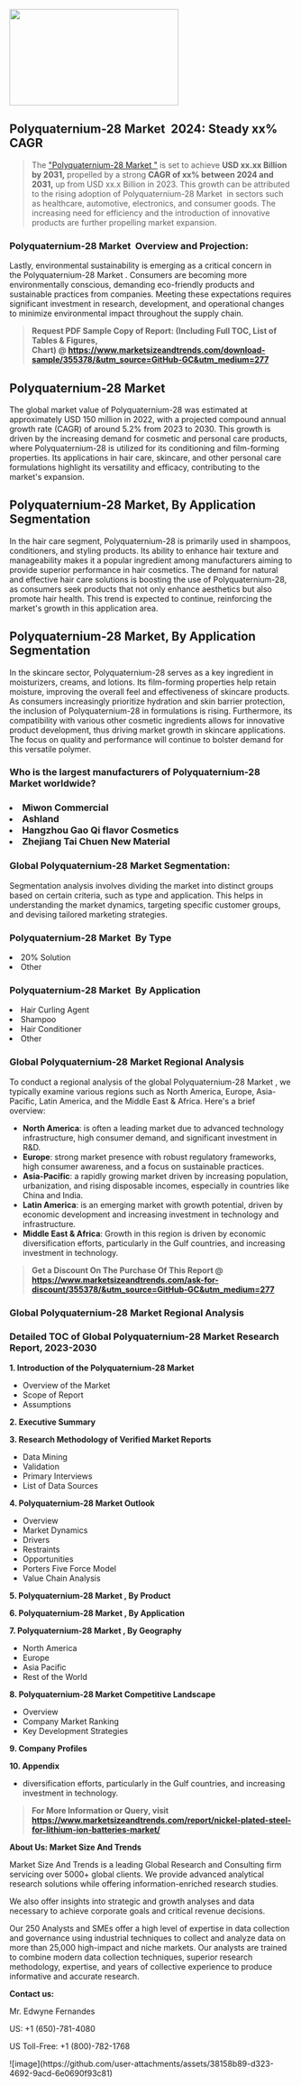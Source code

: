 <p><img class="alignnone size-medium wp-image-20088" src="https://ffe5etoiles.com/wp-content/uploads/2024/12/MST1-300x171.png" alt="" width="300" height="171" /></p><h2 id="ember46" class="ember-view reader-text-block__heading-2">Polyquaternium-28 Market &nbsp;2024: Steady&nbsp;xx% CAGR</h2><blockquote id="ember47" class="ember-view reader-text-block__blockquote">The&nbsp;<a class="app-aware-link " href="https://www.marketsizeandtrends.com/download-sample/355378/&utm_source=GitHub-GC&utm_medium=277" target="_blank" data-test-app-aware-link="">"Polyquaternium-28 Market "</a>&nbsp;is set to achieve&nbsp;<strong>USD&nbsp;xx.xx&nbsp;Billion by 2031,</strong>&nbsp;propelled by a strong&nbsp;<strong>CAGR of&nbsp;xx% between 2024 and 2031,</strong>&nbsp;up from USD xx.x Billion in 2023. This growth can be attributed to the rising adoption of&nbsp;Polyquaternium-28 Market &nbsp;in sectors such as healthcare, automotive, electronics, and consumer goods. The increasing need for efficiency and the introduction of innovative products are further propelling market expansion.</blockquote><h3 id="ember48" class="ember-view reader-text-block__heading-3">Polyquaternium-28 Market &nbsp;Overview and Projection:</h3><p id="ember49" class="ember-view reader-text-block__paragraph">Lastly, environmental sustainability is emerging as a critical concern in the&nbsp;Polyquaternium-28 Market . Consumers are becoming more environmentally conscious, demanding eco-friendly products and sustainable practices from companies. Meeting these expectations requires significant investment in research, development, and operational changes to minimize environmental impact throughout the supply chain.</p><blockquote id="ember50" class="ember-view reader-text-block__blockquote"><strong>Request PDF Sample Copy of Report: (Including Full TOC, List of Tables &amp; Figures, Chart)&nbsp;@&nbsp;<strong><a href="https://www.marketsizeandtrends.com/download-sample/355378/&utm_source=GitHub-GC&utm_medium=277" target="_blank">https://www.marketsizeandtrends.com/download-sample/355378/&utm_source=GitHub-GC&utm_medium=277</a></strong></strong></blockquote><h3 class=""> <h2>Polyquaternium-28 Market</h2><p>The global market value of Polyquaternium-28 was estimated at approximately USD 150 million in 2022, with a projected compound annual growth rate (CAGR) of around 5.2% from 2023 to 2030. This growth is driven by the increasing demand for cosmetic and personal care products, where Polyquaternium-28 is utilized for its conditioning and film-forming properties. Its applications in hair care, skincare, and other personal care formulations highlight its versatility and efficacy, contributing to the market's expansion.</p><h2>Polyquaternium-28 Market, By Application Segmentation</h2><p>In the hair care segment, Polyquaternium-28 is primarily used in shampoos, conditioners, and styling products. Its ability to enhance hair texture and manageability makes it a popular ingredient among manufacturers aiming to provide superior performance in hair cosmetics. The demand for natural and effective hair care solutions is boosting the use of Polyquaternium-28, as consumers seek products that not only enhance aesthetics but also promote hair health. This trend is expected to continue, reinforcing the market's growth in this application area.</p><h2>Polyquaternium-28 Market, By Application Segmentation</h2><p>In the skincare sector, Polyquaternium-28 serves as a key ingredient in moisturizers, creams, and lotions. Its film-forming properties help retain moisture, improving the overall feel and effectiveness of skincare products. As consumers increasingly prioritize hydration and skin barrier protection, the inclusion of Polyquaternium-28 in formulations is rising. Furthermore, its compatibility with various other cosmetic ingredients allows for innovative product development, thus driving market growth in skincare applications. The focus on quality and performance will continue to bolster demand for this versatile polymer.</p></h3><h3 id="" class="">Who is the largest manufacturers of&nbsp;Polyquaternium-28 Market  worldwide?</h3><h3 class=""></Li><Li>Miwon Commercial</Li><Li> Ashland</Li><Li> Hangzhou Gao Qi flavor Cosmetics</Li><Li> Zhejiang Tai Chuen New Material</h3><h3 id="ember53" class="ember-view reader-text-block__heading-3">Global&nbsp;Polyquaternium-28 Market  Segmentation:</h3><p id="ember54" class="ember-view reader-text-block__paragraph">Segmentation analysis involves dividing the market into distinct groups based on certain criteria, such as type and application. This helps in understanding the market dynamics, targeting specific customer groups, and devising tailored marketing strategies.</p><h3 id="" class="">Polyquaternium-28 Market &nbsp;By Type</h3><p></Li><Li>20% Solution</Li><Li> Other</p><h3 id="" class="">Polyquaternium-28 Market &nbsp;By Application</h3><p class=""></Li><Li>Hair Curling Agent</Li><Li> Shampoo</Li><Li> Hair Conditioner</Li><Li> Other</p><h3 id="ember62" class="ember-view reader-text-block__heading-3">Global Polyquaternium-28 Market  Regional Analysis</h3><p id="ember63" class="ember-view reader-text-block__paragraph">To conduct a regional analysis of the global Polyquaternium-28 Market , we typically examine various regions such as North America, Europe, Asia-Pacific, Latin America, and the Middle East &amp; Africa. Here's a brief overview:</p><ul><li><strong>North America</strong>: is often a leading market due to advanced technology infrastructure, high consumer demand, and significant investment in R&amp;D.</li><li><strong>Europe</strong>: strong market presence with robust regulatory frameworks, high consumer awareness, and a focus on sustainable practices.</li><li><strong>Asia-Pacific</strong>: a rapidly growing market driven by increasing population, urbanization, and rising disposable incomes, especially in countries like China and India.</li><li><strong>Latin America</strong>: is an emerging market with growth potential, driven by economic development and increasing investment in technology and infrastructure.</li><li><strong>Middle East &amp; Africa</strong>: Growth in this region is driven by economic diversification efforts, particularly in the Gulf countries, and increasing investment in technology.</li></ul><blockquote id="ember61" class="ember-view reader-text-block__blockquote"><strong>Get a Discount On The Purchase Of This Report @ <strong><a href="https://html-cleaner.com/" target="">https://www.marketsizeandtrends.com/ask-for-discount/355378/&utm_source=GitHub-GC&utm_medium=277</a></strong></strong></blockquote><h3 id="ember62" class="ember-view reader-text-block__heading-3">Global Polyquaternium-28 Market  Regional Analysis</h3><h3 id="" class="">Detailed TOC of Global Polyquaternium-28 Market  Research Report, 2023-2030</h3><p id="" class=""><strong>1. Introduction of the Polyquaternium-28 Market </strong></p><ul><li>Overview of the Market</li><li>Scope of Report</li><li>Assumptions</li></ul><p id="" class=""><strong>2. Executive Summary</strong></p><p id="" class=""><strong>3. Research Methodology of Verified Market Reports</strong></p><ul><li>Data Mining</li><li>Validation</li><li>Primary Interviews</li><li>List of Data Sources</li></ul><p id="" class=""><strong>4. Polyquaternium-28 Market  Outlook</strong></p><ul><li>Overview</li><li>Market Dynamics</li><li>Drivers</li><li>Restraints</li><li>Opportunities</li><li>Porters Five Force Model</li><li>Value Chain Analysis</li></ul><p id="" class=""><strong>5. Polyquaternium-28 Market , By Product</strong></p><p id="" class=""><strong>6. Polyquaternium-28 Market , By Application</strong></p><p id="" class=""><strong>7. Polyquaternium-28 Market , By Geography</strong></p><ul><li>North America</li><li>Europe</li><li>Asia Pacific</li><li>Rest of the World</li></ul><p id="" class=""><strong>8. Polyquaternium-28 Market  Competitive Landscape</strong></p><ul><li>Overview</li><li>Company Market Ranking</li><li>Key Development Strategies</li></ul><p id="" class=""><strong>9. Company Profiles</strong></p><p id="" class=""><strong>10. Appendix</strong></p><ul><li>diversification efforts, particularly in the Gulf countries, and increasing investment in technology.</li></ul><blockquote id="ember65" class="ember-view reader-text-block__blockquote"><strong>For More Information or Query, visit <strong><strong><a href="https://html-cleaner.com/" target="">https://www.marketsizeandtrends.com/report/nickel-plated-steel-for-lithium-ion-batteries-market/</a></strong></strong></strong></blockquote><p id="" class=""><strong>About Us: Market Size And Trends</strong></p><p id="" class="">Market Size And Trends is a leading Global Research and Consulting firm servicing over 5000+ global clients. We provide advanced analytical research solutions while offering information-enriched research studies.</p><p id="" class="">We also offer insights into strategic and growth analyses and data necessary to achieve corporate goals and critical revenue decisions.</p><p id="" class="">Our 250 Analysts and SMEs offer a high level of expertise in data collection and governance using industrial techniques to collect and analyze data on more than 25,000 high-impact and niche markets. Our analysts are trained to combine modern data collection techniques, superior research methodology, expertise, and years of collective experience to produce informative and accurate research.</p><p id="" class=""><strong>Contact us:</strong></p><p id="" class="">Mr. Edwyne Fernandes</p><p id="" class="">US: +1 (650)-781-4080</p><p id="" class="">US Toll-Free: +1 (800)-782-1768</p>
![image](https://github.com/user-attachments/assets/38158b89-d323-4692-9acd-6e0690f93c81)
